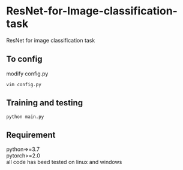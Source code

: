 # ResNet-for-Image-classification-task
ResNet for image classification task

## To config  
modify config.py
```
vim config.py
```
## Training and testing  
```
python main.py
```

## Requirement
python=>=3.7  
pytorch>=2.0  
all code has beed tested on linux and windows  
